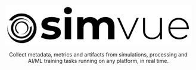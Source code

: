 <p align="center">
  <img src="simvue-black.png" width="500" alt="Simvue" />
</p>  
 
<p align="center"> 
Collect metadata, metrics and artifacts from simulations, processing and AI/ML training tasks running on any platform, in real time.
</p>
